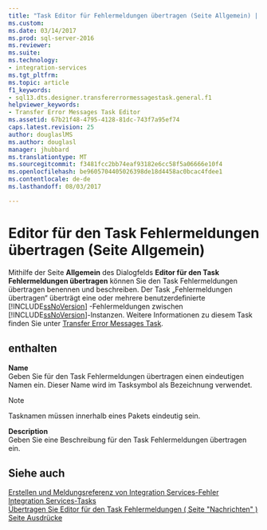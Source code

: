```yaml
---
title: "Task Editor für Fehlermeldungen übertragen (Seite Allgemein) | Microsoft Docs"
ms.custom: 
ms.date: 03/14/2017
ms.prod: sql-server-2016
ms.reviewer: 
ms.suite: 
ms.technology:
- integration-services
ms.tgt_pltfrm: 
ms.topic: article
f1_keywords:
- sql13.dts.designer.transfererrormessagestask.general.f1
helpviewer_keywords:
- Transfer Error Messages Task Editor
ms.assetid: 67b21f48-4795-4128-81dc-743f7a95ef74
caps.latest.revision: 25
author: douglaslMS
ms.author: douglasl
manager: jhubbard
ms.translationtype: MT
ms.sourcegitcommit: f3481fcc2bb74eaf93182e6cc58f5a06666e10f4
ms.openlocfilehash: be9605704405026398de18d4458ac0bcac4fdee1
ms.contentlocale: de-de
ms.lasthandoff: 08/03/2017

---
```

# <a name="transfer-error-messages-task-editor-general-page"></a>Editor für den Task Fehlermeldungen übertragen (Seite Allgemein)
  Mithilfe der Seite **Allgemein** des Dialogfelds **Editor für den Task Fehlermeldungen übertragen** können Sie den Task Fehlermeldungen übertragen benennen und beschreiben. Der Task „Fehlermeldungen übertragen“ überträgt eine oder mehrere benutzerdefinierte [!INCLUDE[ssNoVersion](../../includes/ssnoversion-md.md)] -Fehlermeldungen zwischen [!INCLUDE[ssNoVersion](../../includes/ssnoversion-md.md)]-Instanzen. Weitere Informationen zu diesem Task finden Sie unter [Transfer Error Messages Task](../../integration-services/control-flow/transfer-error-messages-task.md).  
  
## <a name="options"></a>enthalten  
 **Name**  
 Geben Sie für den Task Fehlermeldungen übertragen einen eindeutigen Namen ein. Dieser Name wird im Tasksymbol als Bezeichnung verwendet.  
  
> [!NOTE]  
>  Tasknamen müssen innerhalb eines Pakets eindeutig sein.  
  
 **Description**  
 Geben Sie eine Beschreibung für den Task Fehlermeldungen übertragen ein.  
  
## <a name="see-also"></a>Siehe auch  
 [Erstellen und Meldungsreferenz von Integration Services-Fehler](../../integration-services/integration-services-error-and-message-reference.md)   
 [Integration Services-Tasks](../../integration-services/control-flow/integration-services-tasks.md)   
 [Übertragen Sie Editor für den Task Fehlermeldungen &#40; Seite "Nachrichten" &#41;](../../integration-services/control-flow/transfer-error-messages-task-editor-messages-page.md)   
 [Seite Ausdrücke](../../integration-services/expressions/expressions-page.md)  
  
  
